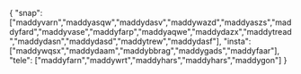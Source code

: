 {
  "snap":  ["maddyvarn","maddyasqw","maddydasv","maddywazd","maddyaszs","maddyfard","maddyvase","maddyfarp","maddyaqwe","maddydazx","maddytread","maddydasn","maddydasd","maddytrew","maddydasf"],
  "insta": ["maddywqsx","maddydaam","maddybbrag","maddygads","maddyfaar"],
  "tele":  ["maddyfarn","maddywrt","maddyhars","maddyhars","maddygon"]
}
